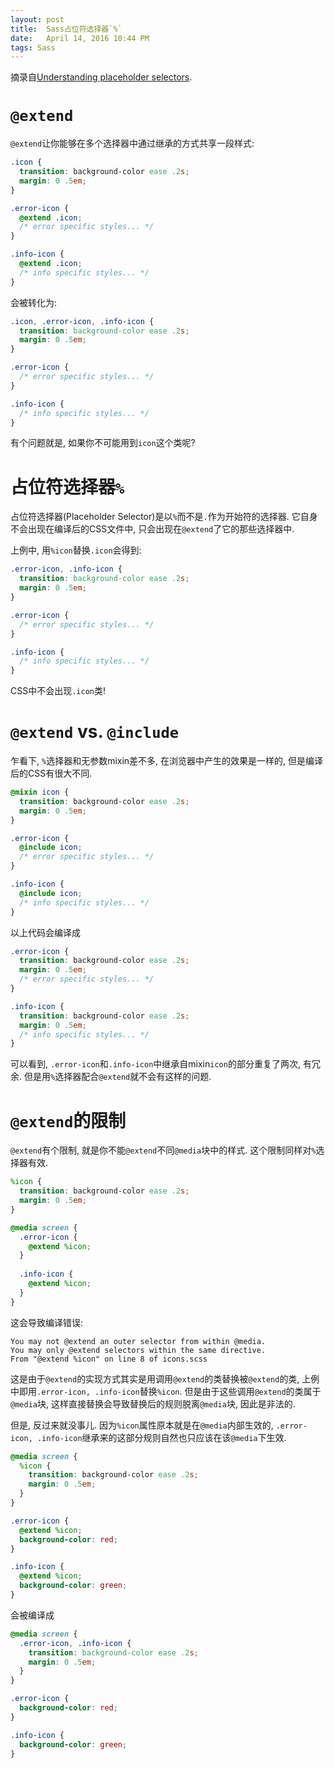 ```yaml
---
layout: post
title:  Sass占位符选择器`%`
date:   April 14, 2016 10:44 PM
tags: Sass
---
```


摘录自[Understanding placeholder selectors](http://thesassway.com/intermediate/understanding-placeholder-selectors).

# `@extend`

`@extend`让你能够在多个选择器中通过继承的方式共享一段样式:

```scss
.icon {
  transition: background-color ease .2s;
  margin: 0 .5em;
}

.error-icon {
  @extend .icon;
  /* error specific styles... */
}

.info-icon {
  @extend .icon;
  /* info specific styles... */
}
```

会被转化为:

```css
.icon, .error-icon, .info-icon {
  transition: background-color ease .2s;
  margin: 0 .5em;
}

.error-icon {
  /* error specific styles... */
}

.info-icon {
  /* info specific styles... */
}
```

有个问题就是, 如果你不可能用到`icon`这个类呢?

# 占位符选择器`%`

占位符选择器(Placeholder Selector)是以`%`而不是`.`作为开始符的选择器. 它自身不会出现在编译后的CSS文件中, 只会出现在`@extend`了它的那些选择器中.

上例中, 用`%icon`替换`.icon`会得到:

```css
.error-icon, .info-icon {
  transition: background-color ease .2s;
  margin: 0 .5em;
}

.error-icon {
  /* error specific styles... */
}

.info-icon {
  /* info specific styles... */
}
```

CSS中不会出现`.icon`类!

# `@extend` vs. `@include`

乍看下, `%`选择器和无参数mixin差不多, 在浏览器中产生的效果是一样的, 但是编译后的CSS有很大不同.

```scss
@mixin icon {
  transition: background-color ease .2s;
  margin: 0 .5em;
}

.error-icon {
  @include icon;
  /* error specific styles... */
}

.info-icon {
  @include icon;
  /* info specific styles... */
}
```

以上代码会编译成

```scss
.error-icon {
  transition: background-color ease .2s;
  margin: 0 .5em;
  /* error specific styles... */
}

.info-icon {
  transition: background-color ease .2s;
  margin: 0 .5em;
  /* info specific styles... */
}
```

可以看到, `.error-icon`和`.info-icon`中继承自mixin`icon`的部分重复了两次, 有冗余. 但是用`%`选择器配合`@extend`就不会有这样的问题.

# `@extend`的限制

`@extend`有个限制, 就是你不能`@extend`不同`@media`块中的样式. 这个限制同样对`%`选择器有效.

```scss
%icon {
  transition: background-color ease .2s;
  margin: 0 .5em;
}

@media screen {
  .error-icon {
    @extend %icon;
  }
  
  .info-icon {
    @extend %icon;
  }
}
```

这会导致编译错误:

```
You may not @extend an outer selector from within @media.
You may only @extend selectors within the same directive.
From "@extend %icon" on line 8 of icons.scss
```

这是由于`@extend`的实现方式其实是用调用`@extend`的类替换被`@extend`的类, 上例中即用`.error-icon, .info-icon`替换`%icon`. 但是由于这些调用`@extend`的类属于`@media`块, 这样直接替换会导致替换后的规则脱离`@media`块, 因此是非法的.

但是, 反过来就没事儿. 因为`%icon`属性原本就是在`@media`内部生效的, `.error-icon, .info-icon`继承来的这部分规则自然也只应该在该`@media`下生效.

```scss
@media screen {
  %icon {
    transition: background-color ease .2s;
    margin: 0 .5em;
  }
}

.error-icon {
  @extend %icon;
  background-color: red;
}

.info-icon {
  @extend %icon;
  background-color: green;
}
```
会被编译成

```css
@media screen {
  .error-icon, .info-icon {
    transition: background-color ease .2s;
    margin: 0 .5em;
  }
}

.error-icon {
  background-color: red;
}

.info-icon {
  background-color: green;
}
```